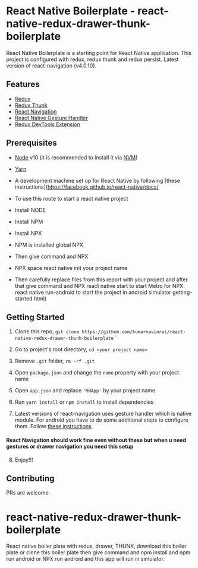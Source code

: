 React Native Boilerplate - react-native-redux-drawer-thunk-boilerplate
===========================================

React Native Boilerplate is a starting point for React Native application. This project is configured with redux, redux thunk 
and redux persist. Latest version of react-navigation (v4.0.10).


## Features

* [Redux](http://redux.js.org/)
* [Redux Thunk](https://github.com/reduxjs/redux-thunk)
* [React Navigation](https://reactnavigation.org/) 
* [React Native Gesture Handler](https://github.com/kmagiera/react-native-gesture-handler) 
* [Redux DevTools Extension](https://github.com/zalmoxisus/redux-devtools-extension)

## Prerequisites

* [Node](https://nodejs.org) v10 (it is recommended to install it via [NVM](https://github.com/creationix/nvm))
* [Yarn](https://yarnpkg.com/)
* A development machine set up for React Native by following [these instructions](https://facebook.github.io/react-native/docs/

* To use this route to start a react native project
* Install  NODE

* Install NPM

* Install  NPX

* NPM is installed global NPX


* Then give command and NPX

* NPX space react native init your project name

* Then carefully replace files from this report with your project and after that give command and NPX react native start to start Metro for NPX react native run-android to start the project in android simulator
getting-started.html)

## Getting Started

1. Clone this repo, `git clone https://github.com/kumarnavinrai/react-native-redux-drawer-thunk-boilerplate` <your project name>`
2. Go to project's root directory, `cd <your project name>`
3. Remove `.git` folder,  `rm -rf .git`
4. Open `package.json` and change the `name` property with your project name
5. Open `app.json` and replace `'RNApp'` by your project name 

6. Run `yarn install` or `npm install` to install dependencies

7. Latest versions of react-navigation uses gesture handler which is native module. For android you have to do some additional steps to configure them. Follow [these instructions](https://reactnavigation.org/docs/en/getting-started.html)
#### React Navigation should work fine even without these but when u need gestures or drawer navigation you need this setup

    
8. Enjoy!!!


## Contributing

PRs are welcome

# react-native-redux-drawer-thunk-boilerplate
  React native boiler plate with redux,  drawer, THUNK, download this boiler plate or clone this boiler plate then give command and npm install and  npm run android or NPX run android and this app will run in simulator.